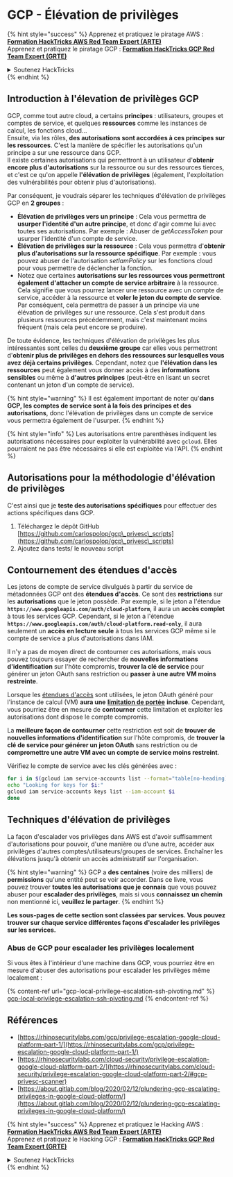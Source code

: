# GCP - Élévation de privilèges

{% hint style="success" %}
Apprenez et pratiquez le piratage AWS :<img src="/.gitbook/assets/image.png" alt="" data-size="line">[**Formation HackTricks AWS Red Team Expert (ARTE)**](https://training.hacktricks.xyz/courses/arte)<img src="/.gitbook/assets/image.png" alt="" data-size="line">\
Apprenez et pratiquez le piratage GCP : <img src="/.gitbook/assets/image (2).png" alt="" data-size="line">[**Formation HackTricks GCP Red Team Expert (GRTE)**<img src="/.gitbook/assets/image (2).png" alt="" data-size="line">](https://training.hacktricks.xyz/courses/grte)

<details>

<summary>Soutenez HackTricks</summary>

* Consultez les [**plans d'abonnement**](https://github.com/sponsors/carlospolop)!
* **Rejoignez le** 💬 [**groupe Discord**](https://discord.gg/hRep4RUj7f) ou le [**groupe Telegram**](https://t.me/peass) ou **suivez-nous** sur **Twitter** 🐦 [**@hacktricks\_live**](https://twitter.com/hacktricks\_live)**.**
* **Partagez des astuces de piratage en soumettant des PR aux** [**HackTricks**](https://github.com/carlospolop/hacktricks) et [**HackTricks Cloud**](https://github.com/carlospolop/hacktricks-cloud) dépôts GitHub.

</details>
{% endhint %}

## Introduction à l'élevation de privilèges GCP <a href="#introduction-to-gcp-privilege-escalation" id="introduction-to-gcp-privilege-escalation"></a>

GCP, comme tout autre cloud, a certains **principes** : utilisateurs, groupes et comptes de service, et quelques **ressources** comme les instances de calcul, les fonctions cloud...\
Ensuite, via les rôles, **des autorisations sont accordées à ces principes sur les ressources**. C'est la manière de spécifier les autorisations qu'un principe a sur une ressource dans GCP.\
Il existe certaines autorisations qui permettront à un utilisateur d'**obtenir encore plus d'autorisations** sur la ressource ou sur des ressources tierces, et c'est ce qu'on appelle **l'élévation de privilèges** (également, l'exploitation des vulnérabilités pour obtenir plus d'autorisations).

Par conséquent, je voudrais séparer les techniques d'élévation de privilèges GCP en **2 groupes** :

* **Élévation de privilèges vers un principe** : Cela vous permettra de **usurper l'identité d'un autre principe**, et donc d'agir comme lui avec toutes ses autorisations. Par exemple : Abuser de _getAccessToken_ pour usurper l'identité d'un compte de service.
* **Élévation de privilèges sur la ressource** : Cela vous permettra d'**obtenir plus d'autorisations sur la ressource spécifique**. Par exemple : vous pouvez abuser de l'autorisation _setIamPolicy_ sur les fonctions cloud pour vous permettre de déclencher la fonction.
* Notez que certaines **autorisations sur les ressources vous permettront également d'attacher un compte de service arbitraire** à la ressource. Cela signifie que vous pourrez lancer une ressource avec un compte de service, accéder à la ressource et **voler le jeton du compte de service**. Par conséquent, cela permettra de passer à un principe via une élévation de privilèges sur une ressource. Cela s'est produit dans plusieurs ressources précédemment, mais c'est maintenant moins fréquent (mais cela peut encore se produire).

De toute évidence, les techniques d'élévation de privilèges les plus intéressantes sont celles du **deuxième groupe** car elles vous permettront d'**obtenir plus de privilèges en dehors des ressources sur lesquelles vous avez déjà certains privilèges**. Cependant, notez que **l'élévation dans les ressources** peut également vous donner accès à des **informations sensibles** ou même à **d'autres principes** (peut-être en lisant un secret contenant un jeton d'un compte de service).

{% hint style="warning" %}
Il est également important de noter qu'**dans GCP, les comptes de service sont à la fois des principes et des autorisations**, donc l'élévation de privilèges dans un compte de service vous permettra également de l'usurper.
{% endhint %}

{% hint style="info" %}
Les autorisations entre parenthèses indiquent les autorisations nécessaires pour exploiter la vulnérabilité avec `gcloud`. Elles pourraient ne pas être nécessaires si elle est exploitée via l'API.
{% endhint %}

## Autorisations pour la méthodologie d'élévation de privilèges

C'est ainsi que je **teste des autorisations spécifiques** pour effectuer des actions spécifiques dans GCP.

1. Téléchargez le dépôt GitHub [https://github.com/carlospolop/gcp\_privesc\_scripts](https://github.com/carlospolop/gcp\_privesc\_scripts)
2. Ajoutez dans tests/ le nouveau script

## Contournement des étendues d'accès <a href="#bypassing-access-scopes" id="bypassing-access-scopes"></a>

Les jetons de compte de service divulgués à partir du service de métadonnées GCP ont des **étendues d'accès**. Ce sont des **restrictions** sur les **autorisations** que le jeton possède. Par exemple, si le jeton a l'étendue **`https://www.googleapis.com/auth/cloud-platform`**, il aura un **accès complet** à tous les services GCP. Cependant, si le jeton a l'étendue **`https://www.googleapis.com/auth/cloud-platform.read-only`**, il aura seulement un **accès en lecture seule** à tous les services GCP même si le compte de service a plus d'autorisations dans IAM.

Il n'y a pas de moyen direct de contourner ces autorisations, mais vous pouvez toujours essayer de rechercher de **nouvelles informations d'identification** sur l'hôte compromis, **trouver la clé de service** pour générer un jeton OAuth sans restriction ou **passer à une autre VM moins restreinte**.

Lorsque les [étendues d'accès](https://cloud.google.com/compute/docs/access/service-accounts#accesscopesiam) sont utilisées, le jeton OAuth généré pour l'instance de calcul (VM) **aura une** [**limitation de portée**](https://oauth.net/2/scope/) **incluse**. Cependant, vous pourriez être en mesure de **contourner** cette limitation et exploiter les autorisations dont dispose le compte compromis.

La **meilleure façon de contourner** cette restriction est soit de **trouver de nouvelles informations d'identification** sur l'hôte compromis, de **trouver la clé de service pour générer un jeton OAuth** sans restriction ou de **compromettre une autre VM avec un compte de service moins restreint**.

Vérifiez le compte de service avec les clés générées avec :
```bash
for i in $(gcloud iam service-accounts list --format="table[no-heading](email)"); do
echo "Looking for keys for $i:"
gcloud iam service-accounts keys list --iam-account $i
done
```
## Techniques d'élévation de privilèges

La façon d'escalader vos privilèges dans AWS est d'avoir suffisamment d'autorisations pour pouvoir, d'une manière ou d'une autre, accéder aux privilèges d'autres comptes/utilisateurs/groupes de services. Enchaîner les élévations jusqu'à obtenir un accès administratif sur l'organisation.

{% hint style="warning" %}
GCP a **des centaines** (voire des milliers) de **permissions** qu'une entité peut se voir accorder. Dans ce livre, vous pouvez trouver **toutes les autorisations que je connais** que vous pouvez abuser pour **escalader des privilèges**, mais si vous **connaissez un chemin** non mentionné ici, **veuillez le partager**.
{% endhint %}

**Les sous-pages de cette section sont classées par services. Vous pouvez trouver sur chaque service différentes façons d'escalader les privilèges sur les services.**

### Abus de GCP pour escalader les privilèges localement

Si vous êtes à l'intérieur d'une machine dans GCP, vous pourriez être en mesure d'abuser des autorisations pour escalader les privilèges même localement :

{% content-ref url="gcp-local-privilege-escalation-ssh-pivoting.md" %}
[gcp-local-privilege-escalation-ssh-pivoting.md](gcp-local-privilege-escalation-ssh-pivoting.md)
{% endcontent-ref %}

## Références

* [https://rhinosecuritylabs.com/gcp/privilege-escalation-google-cloud-platform-part-1/](https://rhinosecuritylabs.com/gcp/privilege-escalation-google-cloud-platform-part-1/)
* [https://rhinosecuritylabs.com/cloud-security/privilege-escalation-google-cloud-platform-part-2/](https://rhinosecuritylabs.com/cloud-security/privilege-escalation-google-cloud-platform-part-2/#gcp-privesc-scanner)
* [https://about.gitlab.com/blog/2020/02/12/plundering-gcp-escalating-privileges-in-google-cloud-platform/](https://about.gitlab.com/blog/2020/02/12/plundering-gcp-escalating-privileges-in-google-cloud-platform/)

{% hint style="success" %}
Apprenez et pratiquez le Hacking AWS :<img src="/.gitbook/assets/image.png" alt="" data-size="line">[**Formation HackTricks AWS Red Team Expert (ARTE)**](https://training.hacktricks.xyz/courses/arte)<img src="/.gitbook/assets/image.png" alt="" data-size="line">\
Apprenez et pratiquez le Hacking GCP : <img src="/.gitbook/assets/image (2).png" alt="" data-size="line">[**Formation HackTricks GCP Red Team Expert (GRTE)**<img src="/.gitbook/assets/image (2).png" alt="" data-size="line">](https://training.hacktricks.xyz/courses/grte)

<details>

<summary>Soutenez HackTricks</summary>

* Consultez les [**plans d'abonnement**](https://github.com/sponsors/carlospolop)!
* **Rejoignez le** 💬 [**groupe Discord**](https://discord.gg/hRep4RUj7f) ou le [**groupe Telegram**](https://t.me/peass) ou **suivez-nous** sur **Twitter** 🐦 [**@hacktricks\_live**](https://twitter.com/hacktricks\_live)**.**
* **Partagez des astuces de piratage en soumettant des PR aux** [**HackTricks**](https://github.com/carlospolop/hacktricks) et [**HackTricks Cloud**](https://github.com/carlospolop/hacktricks-cloud) github repos.

</details>
{% endhint %}

